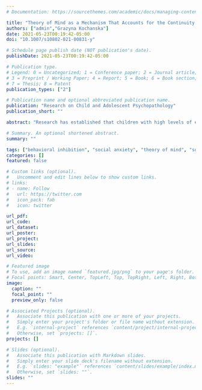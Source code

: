 ```yaml
---
# Documentation: https://sourcethemes.com/academic/docs/managing-content/

title: "Theory of Mind as a Mechanism That Accounts for the Continuity or Discontinuity of Behavioral Inhibition: A Developmentally Informed Model of Risk for Social Anxiety"
authors: ["admin","Grazyna Kochanska"]
date: 2021-05-23T00:19:42-05:00
doi: "10.1007/s10802-021-00831-y"

# Schedule page publish date (NOT publication's date).
publishDate: 2021-05-23T00:19:42-05:00

# Publication type.
# Legend: 0 = Uncategorized; 1 = Conference paper; 2 = Journal article;
# 3 = Preprint / Working Paper; 4 = Report; 5 = Book; 6 = Book section;
# 7 = Thesis; 8 = Patent
publication_types: ["2"]

# Publication name and optional abbreviated publication name.
publication: "Research on Child and Adolescent Psychopathology"
publication_short: ""

abstract: "Research has established that children with high levels of early behavioral inhibition (BI) – a subdued, timid, fearful response to novel or mildly challenging stimuli or events – are at an elevated risk for social anxiety in later childhood and adolescence. Yet, substantial heterogeneity has been documented in those developmental trajectories; consequently, understanding factors that moderate children’s paths from early BI to social anxiety is an important goal. We proposed that the association between children’s BI at toddler age and social anxiety at early school age is (a) mediated by their BI at preschool age, and (b) moderated by the level of social understanding, or Theory of Mind (ToM). In 102 typically developing community children, we observed BI in the laboratory at age 2 and 4.5 in “Risk Room” paradigms and assessed ToM at age 4.5 and 5.5 using false belief tasks. Mothers and fathers rated children’s social anxiety symptoms at age 6.5.  We supported the proposed moderated mediation model, with the path from BI at age 2 to BI at age 4.5 to social anxiety at age 6.5 unfolding only for children whose ToM abilities were relatively low, but not for those whose ToM abilities were relatively high. Results also supported a curvilinear relation between ToM and social anxiety, which highlights the risk of elevated social anxiety for children with extremely low ToM abilities. Taken together, proficiency in mindreading may help inhibited children navigate social environments and thus reduce risks for social anxiety."

# Summary. An optional shortened abstract.
summary: ""

tags: ["behavioral inhibition", "social anxiety", "theory of mind", "social information processing"]
categories: []
featured: false

# Custom links (optional).
#   Uncomment and edit lines below to show custom links.
# links:
# - name: Follow
#   url: https://twitter.com
#   icon_pack: fab
#   icon: twitter

url_pdf:
url_code:
url_dataset:
url_poster:
url_project:
url_slides:
url_source:
url_video:

# Featured image
# To use, add an image named `featured.jpg/png` to your page's folder. 
# Focal points: Smart, Center, TopLeft, Top, TopRight, Left, Right, BottomLeft, Bottom, BottomRight.
image:
  caption: ""
  focal_point: ""
  preview_only: false

# Associated Projects (optional).
#   Associate this publication with one or more of your projects.
#   Simply enter your project's folder or file name without extension.
#   E.g. `internal-project` references `content/project/internal-project/index.md`.
#   Otherwise, set `projects: []`.
projects: []

# Slides (optional).
#   Associate this publication with Markdown slides.
#   Simply enter your slide deck's filename without extension.
#   E.g. `slides: "example"` references `content/slides/example/index.md`.
#   Otherwise, set `slides: ""`.
slides: ""
---
```


